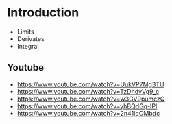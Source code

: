 # Introduction
- Limits
- Derivates
- Integral

## Youtube
- https://www.youtube.com/watch?v=UukVP7Mg3TU
- https://www.youtube.com/watch?v=TzDhdvVg9_c
- https://www.youtube.com/watch?v=w3GV9pumczQ
- https://www.youtube.com/watch?v=yhBQdGq-IPI
- https://www.youtube.com/watch?v=2n41IqOMbdc
